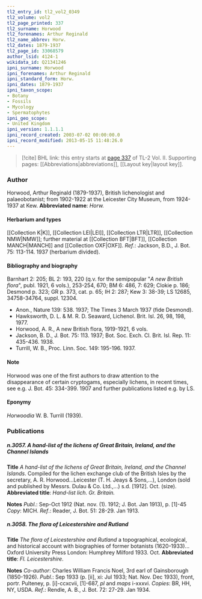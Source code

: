 ```yaml
---
tl2_entry_id: tl2_vol2_0349
tl2_volume: vol2
tl2_page_printed: 337
tl2_surname: Horwood
tl2_forenames: Arthur Reginald
tl2_name_abbrev: Horw.
tl2_dates: 1879-1937
tl2_page_id: 33068579
author_lsid: 4124-1
wikidata_id: Q21341246
ipni_surname: Horwood
ipni_forenames: Arthur Reginald
ipni_standard_form: Horw.
ipni_dates: 1879-1937
ipni_taxon_scope: 
- Botany
- Fossils
- Mycology
- Spermatophytes
ipni_geo_scope: 
- United Kingdom
ipni_version: 1.1.1.1
ipni_record_created: 2003-07-02 00:00:00.0
ipni_record_modified: 2013-05-15 11:48:26.0
---
```



> [!cite] BHL link: this entry starts at [page 337](https://www.biodiversitylibrary.org/page/33068579) of TL-2 Vol. II.
> Supporting pages: [[Abbreviations|abbreviations]], [[Layout key|layout key]].

### Author

Horwood, Arthur Reginald (1879-1937), British lichenologist and palaeobotanist; from 1902-1922 at the Leicester City Museum, from 1924-1937 at Kew. 
**Abbreviated name**: *Horw.*

#### Herbarium and types

[[Collection K|K]], [[Collection LEI|LEI]], [[Collection LTR|LTR]], [[Collection NMW|NMW]]; further material at [[Collection BFT|BFT]], [[Collection MANCH|MANCH]] and [[Collection OXF|OXF]].
*Ref*.: Jackson, B.D., J. Bot. 75: 113-114. 1937 (herbarium divided).

#### Bibliography and biography

Barnhart 2: 205; BL 2: 193, 220 (q.v. for the semipopular "*A new British flora*", publ. 1921, 6 vols.), 253-254, 670; BM 6: 486, 7: 629; Clokie p. 186; Desmond p. 323; GR p. 373, cat. p. 65; IH 2: 287; Kew 3: 38-39; LS 12685, 34758-34764, suppl. 12304.
- Anon., Nature 139: 538. 1937; The Times 3 March 1937 (fide Desmond).
- Hawksworth, D. L. & M. R. D. Seaward, Lichenol. Brit. Isl. 26, 98, 198, 1977.
- Horwood, A. R., A new British flora, 1919-1921, 6 vols.
- Jackson, B. D., J. Bot. 75: 113. 1937; Bot. Soc. Exch. Cl. Brit. Isl. Rep. 11: 435-436. 1938.
- Turrill, W. B., Proc. Linn. Soc. 149: 195-196. 1937.

#### Note

Horwood was one of the first authors to draw attention to the disappearance of certain cryptogams, especially lichens, in recent times, see e.g. J. Bot. 45: 334-399. 1907 and further publications listed e.g. by LS.

#### Eponymy

*Horwoodia* W. B. Turrill (1939).

### Publications

##### n.3057. A hand-list of the lichens of Great Britain, Ireland, and the Channel Islands

**Title**
*A hand-list of the lichens of Great Britain, Ireland, and the Channel Islands*. Compiled for the lichen exchange club of the British Isles by the secretary, A. R. Horwood...Leicester (T. H. Jeays & Sons,...), London (sold and published by Messrs. Dulau & Co. Ltd.,...) s.d. \[1912\]. Oct. (size).
**Abbreviated title**: *Hand-list lich. Gr. Britain.*

**Notes**
*Publ*.: Sep-Oct 1912 (Nat. nov. (1). 1912; J. Bot. Jan 1913), p. \[1\]-45 *Copy*: MICH.
*Ref*.: Reader, J. Bot. 51: 28-29. Jan 1913.

##### n.3058. The flora of Leicestershire and Rutland

**Title**
*The flora of Leicestershire and Rutland* a topographical, ecological, and historical account with biographies of former botanists (1620-1933)... Oxford University Press London: Humphrey Milford 1933. Oct.
**Abbreviated title**: *Fl. Leicestershire*.

**Notes**
*Co-author*: Charles William Francis Noel, 3rd earl of Gainsborough (1850-1926).
*Publ*.: Sep 1933 (p. \[ii\], xi: Jul 1933; Nat. Nov. Dec 1933), front, portr. Pulteney, p. \[i\]-ccxcvii, \[1\]-687, *pl* and *maps* i-xxxvi. *Copies*: BR, HH, NY, USDA.
*Ref*.: Rendle, A. B., J. Bot. 72: 27-29. Jan 1934.

